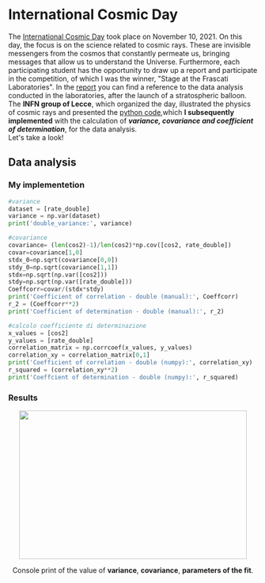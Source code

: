 # International Cosmic Day
The <a href="https://agenda.infn.it/event/24503/">International Cosmic Day</a> took place on November 10, 2021. On this day, the focus is on the science related to cosmic rays. These are invisible messengers from the cosmos that constantly permeate us, bringing messages that allow us to understand the Universe. 
Furthermore, each participating student has the opportunity to draw up a report and participate in the competition, of which I was the winner, "Stage at the Frascati Laboratories".
In the <a href="Relation.pdf">report</a> you can find a reference to the data analysis conducted in the laboratories, after the launch of a stratospheric balloon. <br>
The <b>INFN group of Lecce</b>, which organized the day, illustrated the physics of cosmic rays and presented the <a href="https://colab.research.google.com/drive/1HtYWtsG4AD2z_-k8UA11AoULxstiYOAo">python code</a>,which <b>I subsequently implemented</b> with the calculation of <b><i>variance, covariance and coefficient of determination</i></b>, for the data analysis.<br>
Let's take a look!
## Data analysis
### My implementetion
``` python
#variance
dataset = [rate_double]
variance = np.var(dataset)
print('double_variance:', variance)

#covariance
covariance= (len(cos2)-1)/len(cos2)*np.cov([cos2, rate_double]) 
covar=covariance[1,0]
stdx_0=np.sqrt(covariance[0,0])
stdy_0=np.sqrt(covariance[1,1])
stdx=np.sqrt(np.var([cos2]))
stdy=np.sqrt(np.var([rate_double]))
Coeffcorr=covar/(stdx*stdy)
print('Coefficient of correlation - double (manual):', Coeffcorr)
r_2 = (Coeffcorr**2) 
print('Coefficient of determination - double (manual):', r_2)

#calcolo coefficiente di determinazione
x_values = [cos2]
y_values = [rate_double]
correlation_matrix = np.corrcoef(x_values, y_values)
correlation_xy = correlation_matrix[0,1]
print('Coefficient of correlation - double (numpy):', correlation_xy)
r_squared = (correlation_xy**2) 
print('Coeffcient of determination - double (numpy):', r_squared)
``` 
### Results 
<p align="center">
<img width="460" height="300" src="/assets/print.PNG">
<figcaption>
<p align="center">Console print of the value of <b>variance</b>, <b>covariance</b>, <b>parameters of the fit</b>.</p>
</figcaption>
</p>
